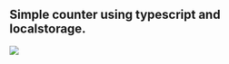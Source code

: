 <h2>Simple counter using typescript and localstorage.</h2>
<img src='https://github.com/user-attachments/assets/97234ac7-5cee-43e0-a532-17493757a47b'></img>

